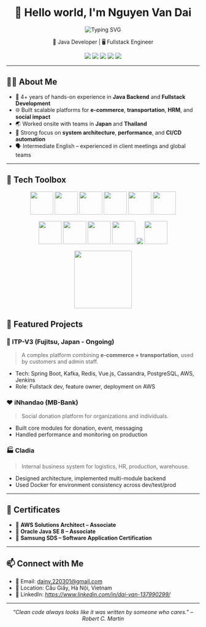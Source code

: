 <h1 align="center">👋 Hello world, I'm Nguyen Van Dai</h1>
<p align="center">
  <img src="https://readme-typing-svg.demolab.com?font=Fira+Code&duration=2000&pause=1000&color=F7A41D&center=true&vCenter=true&width=435&lines=Hi+I'm+Dai!;Java+Backend+Developer;Love+Spring+%26+Vue.js" alt="Typing SVG" />
</p>

<p align="center">
  🚀 Java Developer | 🖥 Fullstack Engineer 
</p>

<p align="center">
  <img src="https://img.shields.io/badge/Java-%23ED8B00.svg?&style=flat&logo=java&logoColor=white"/>
  <img src="https://img.shields.io/badge/Spring%20Boot-6DB33F?style=flat&logo=springboot&logoColor=white"/>
  <img src="https://img.shields.io/badge/Vue.js-35495E?style=flat&logo=vue.js&logoColor=4FC08D"/>
  <img src="https://img.shields.io/badge/Docker-2496ED?style=flat&logo=docker&logoColor=white"/>
  <img src="https://img.shields.io/badge/AWS-232F3E?style=flat&logo=amazon-aws&logoColor=white"/>
</p>

---

## 👨‍💻 About Me

- 🧠 4+ years of hands-on experience in **Java Backend** and **Fullstack Development**
- 🌐 Built scalable platforms for **e-commerce**, **transportation**, **HRM**, and **social impact**
- 🌏 Worked onsite with teams in **Japan** and **Thailand**
- 🎯 Strong focus on **system architecture**, **performance**, and **CI/CD automation**
- 🗣 Intermediate English – experienced in client meetings and global teams

---

## 🧰 Tech Toolbox

<p align="center">
  <img src="https://cdn.jsdelivr.net/gh/devicons/devicon/icons/java/java-original-wordmark.svg" width="60" height="60"/>
  <img src="https://cdn.jsdelivr.net/gh/devicons/devicon/icons/spring/spring-original.svg" width="60" height="60"/>
  <img src="https://cdn.jsdelivr.net/gh/devicons/devicon/icons/vuejs/vuejs-original.svg" width="60" height="60"/>
  <img src="https://cdn.jsdelivr.net/gh/devicons/devicon/icons/javascript/javascript-original.svg" width="60" height="60"/>
  <img src="https://cdn.jsdelivr.net/gh/devicons/devicon/icons/html5/html5-original.svg" width="60" height="60"/>
  <img src="https://cdn.jsdelivr.net/gh/devicons/devicon/icons/css3/css3-original.svg" width="60" height="60"/>
</p>

<p align="center">
  <img src="https://cdn.jsdelivr.net/gh/devicons/devicon/icons/docker/docker-original-wordmark.svg" width="60" height="60"/>
  <img src="https://cdn.jsdelivr.net/gh/devicons/devicon/icons/git/git-original.svg" width="60" height="60"/>
  <img src="https://cdn.jsdelivr.net/gh/devicons/devicon/icons/postgresql/postgresql-original.svg" width="60" height="60"/>
  <img src="https://cdn.jsdelivr.net/gh/devicons/devicon/icons/mongodb/mongodb-original.svg" width="60" height="60"/>
  <img src="https://img.shields.io/badge/AWS-FF9900?style=for-the-badge&logo=amazonaws&logoColor=white" />
  <img src="https://cdn.jsdelivr.net/gh/devicons/devicon/icons/mysql/mysql-original-wordmark.svg" width="60" height="60"/>
</p>

<p align="center">
  <img src="https://media.giphy.com/media/kH1DBkPNyZPOk0BxrM/giphy.gif" width="150"/>

</p>


## 🌟 Featured Projects

### 🔧 ITP-V3 (Fujitsu, Japan - Ongoing)
> A complex platform combining **e-commerce + transportation**, used by customers and admin staff.
- Tech: Spring Boot, Kafka, Redis, Vue.js, Cassandra, PostgreSQL, AWS, Jenkins
- Role: Fullstack dev, feature owner, deployment on AWS

### ❤️ iNhandao (MB-Bank)
> Social donation platform for organizations and individuals.
- Built core modules for donation, event, messaging
- Handled performance and monitoring on production

### 🏭 Cladia
> Internal business system for logistics, HR, production, warehouse.
- Designed architecture, implemented multi-module backend
- Used Docker for environment consistency across dev/test/prod

---

## 📜 Certificates

- 🏅 **AWS Solutions Architect – Associate** 
- 🏅 **Oracle Java SE 8 – Associate**
- 🏅 **Samsung SDS – Software Application Certification**

---

## 📫 Connect with Me

- 📧 Email: dainv.220301@gmail.com  
- 📍 Location: Cầu Giấy, Hà Nội, Vietnam  
- 🔗 LinkedIn: *https://www.linkedin.com/in/dai-van-137990299/*  

---

<p align="center"><i>“Clean code always looks like it was written by someone who cares.” – Robert C. Martin</i></p>
